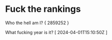 # Fuck the rankings

Who the hell am I?
{ 2859252 }

What fucking year is it?
[ 2024-04-01T15:10:50Z ]
